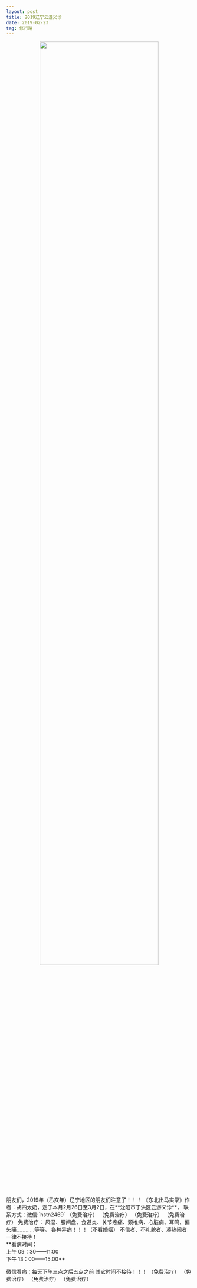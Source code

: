 ```yaml
---
layout: post
title: 2019辽宁云游义诊
date: 2019-02-23  
tag: 修行路
---
```

 <div align="center">
   <img src="../../../assets/images/acitvity/logo2.jpg" width="80%" />  
</div>
朋友们，2019年（乙亥年）辽宁地区的朋友们注意了！！！ 《东北出马实录》作者：胡四太奶，定于本月2月26日至3月2日，在**沈阳市于洪区云游义诊**， 联系方式：微信:`hstn2469`
（免费治疗） （免费治疗） （免费治疗） （免费治疗）
免费治疗： 风湿、腰间盘、食道炎、关节疼痛、颈椎病、心脏病、耳鸣、偏头痛............等等。
各种异病！！！（不看婚姻）
不信者、不礼貌者、凑热闹者一律不接待！<br>
**看病时间：<br>
上午 09：30——11:00<br>
下午 13：00——15:00**<br>
<p class="text-red">
微信看病：每天下午三点之后五点之前
其它时间不接待！！！
（免费治疗） （免费治疗） （免费治疗） （免费治疗）
</p>